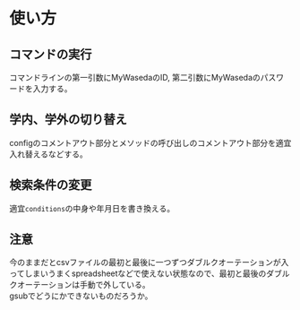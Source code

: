 # 使い方
## コマンドの実行
コマンドラインの第一引数にMyWasedaのID, 第二引数にMyWasedaのパスワードを入力する。

## 学内、学外の切り替え
configのコメントアウト部分とメソッドの呼び出しのコメントアウト部分を適宜入れ替えるなどする。

## 検索条件の変更
適宜`conditions`の中身や年月日を書き換える。

## 注意
今のままだとcsvファイルの最初と最後に一つずつダブルクオーテーションが入ってしまいうまくspreadsheetなどで使えない状態なので、最初と最後のダブルクオーテーションは手動で外している。  
gsubでどうにかできないものだろうか。
